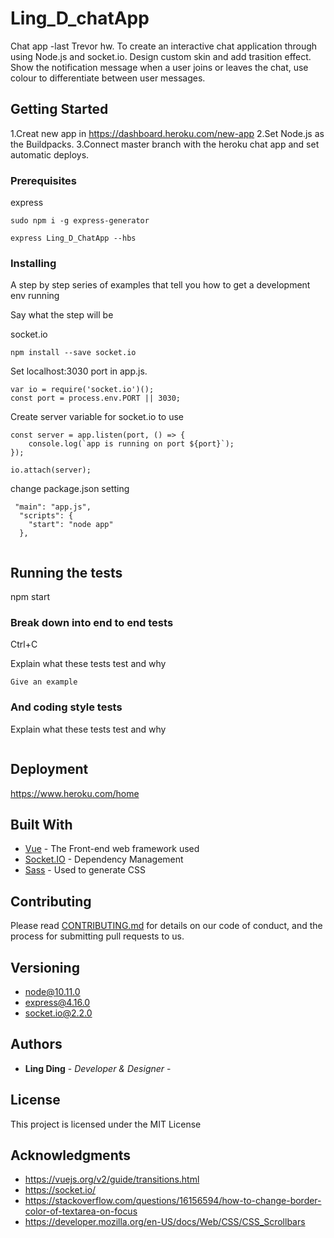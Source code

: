 # Ling_D_chatApp
Chat app -last Trevor hw.
To create an interactive chat application through using Node.js and socket.io. Design custom skin and add trasition effect.
Show the notification message when a user joins or leaves the chat, use colour to differentiate between user messages.

## Getting Started
1.Creat new app in https://dashboard.heroku.com/new-app
2.Set Node.js as the Buildpacks.
3.Connect master branch with the heroku chat app and set automatic deploys. 


### Prerequisites

express

```
sudo npm i -g express-generator

express Ling_D_ChatApp --hbs

```

### Installing

A step by step series of examples that tell you how to get a development env running

Say what the step will be

socket.io

```
npm install --save socket.io

```
Set localhost:3030 port in app.js. 
```
var io = require('socket.io')();
const port = process.env.PORT || 3030;
```

Create server variable for socket.io to use
```
const server = app.listen(port, () => {
    console.log(`app is running on port ${port}`);
});

io.attach(server);
```

change package.json setting 
```
 "main": "app.js",
  "scripts": {
    "start": "node app"
  },
  
```


## Running the tests

npm start

### Break down into end to end tests
Ctrl+C 

Explain what these tests test and why

```
Give an example
```

### And coding style tests

Explain what these tests test and why

```

```

## Deployment

https://www.heroku.com/home

## Built With

* [Vue](https://vuejs.org/v2/guide/) - The Front-end web framework used
* [Socket.IO](https://socket.io/) - Dependency Management
* [Sass](https://sass-lang.com/) - Used to generate CSS 

## Contributing

Please read [CONTRIBUTING.md](https://gist.github.com/PurpleBooth/b24679402957c63ec426) for details on our code of conduct, and the process for submitting pull requests to us.

## Versioning

+ node@10.11.0
+ express@4.16.0
+ socket.io@2.2.0

## Authors

* **Ling Ding** - *Developer & Designer* -


## License

This project is licensed under the MIT License 

## Acknowledgments

* https://vuejs.org/v2/guide/transitions.html
* https://socket.io/
* https://stackoverflow.com/questions/16156594/how-to-change-border-color-of-textarea-on-focus
* https://developer.mozilla.org/en-US/docs/Web/CSS/CSS_Scrollbars
